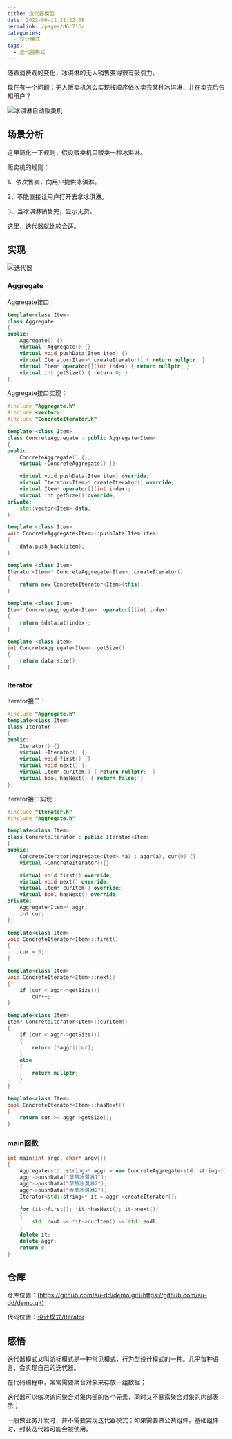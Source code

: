 ```yaml
---
title: 迭代器模型
date: 2022-06-11 21:22:38
permalink: /pages/d6c716/
categories:
  - 设计模式
tags:
  - 迭代器模式
---
```

随着消费观的变化，冰淇淋的无人销售变得很有吸引力。

现在有一个问题：无人贩卖机怎么实现按顺序依次卖完某种冰淇淋，并在卖完后告知用户？

![冰淇淋自动贩卖机](https://cdn.addai.cn/博客/知识总结/设计模式/简单工厂-贩卖机.webp)

<!-- more -->

## 场景分析

这里简化一下规则，假设贩卖机只贩卖一种冰淇淋。

贩卖机的规则：

1、依次售卖，向用户提供冰淇淋。

2、不能直接让用户打开去拿冰淇淋。

3、当冰淇淋销售完，显示无货。

这里，迭代器就比较合适。

## 实现

![迭代器](https://cdn.addai.cn/博客/知识总结/设计模式/迭代器.drawio.svg)

### Aggregate

Aggregate接口：

```cpp
template<class Item>
class Aggregate
{
public:
	Aggregate() {}
	virtual ~Aggregate() {}
	virtual void pushData(Item item) {}
	virtual Iterator<Item>* createIterator() { return nullptr; }
	virtual Item* operator[](int index) { return nullptr; }
	virtual int getSize() { return 0; }
};
```

Aggregate接口实现：

```cpp
#include "Aggregate.h"
#include <vector>
#include "ConcreteIterator.h"

template <class Item>
class ConcreteAggregate : public Aggregate<Item>
{
public:
    ConcreteAggregate() {};
    virtual ~ConcreteAggregate() {};

    virtual void pushData(Item item) override;
    virtual Iterator<Item>* createIterator() override;
    virtual Item* operator[](int index);
    virtual int getSize() override;
private:
    std::vector<Item> data;
};

template <class Item>
void ConcreteAggregate<Item>::pushData(Item item)
{
    data.push_back(item);
}

template <class Item>
Iterator<Item>* ConcreteAggregate<Item>::createIterator()
{
    return new ConcreteIterator<Item>(this);
}

template <class Item>
Item* ConcreteAggregate<Item>::operator[](int index)
{
    return &data.at(index);
}

template <class Item>
int ConcreteAggregate<Item>::getSize()
{
    return data.size();
}
```

### Iterator

Iterator接口：

```cpp
#include "Aggregate.h"
template<class Item>
class Iterator
{
public:
	Iterator() {}
	virtual ~Iterator() {}
	virtual void first() {}
	virtual void next() {}
	virtual Item* curItem() { return nullptr;  }
	virtual bool hasNext() { return false; }
};
```

Iterator接口实现：

```cpp
#include "Iterator.h"
#include "Aggregate.h"

template<class Item>
class ConcreteIterator : public Iterator<Item>
{
public:
	ConcreteIterator(Aggregate<Item> *a) : aggr(a), cur(0) {}
	virtual ~ConcreteIterator(){}

	virtual void first() override;
    virtual void next() override;
    virtual Item* curItem() override;
    virtual bool hasNext() override;
private:
	Aggregate<Item>* aggr;
	int cur;
};

template<class Item>
void ConcreteIterator<Item>::first()
{
    cur = 0;
}

template<class Item>
void ConcreteIterator<Item>::next()
{
    if (cur < aggr->getSize())
        cur++;
}

template<class Item>
Item* ConcreteIterator<Item>::curItem()
{
    if (cur < aggr->getSize())
    {
        return (*aggr)[cur];
    }
    else
    {
        return nullptr;
    }
}

template<class Item>
bool ConcreteIterator<Item>::hasNext()
{
    return cur >= aggr->getSize();
}
```

### main函数

```cpp
int main(int argc, char* argv[])
{
    Aggregate<std::string>* aggr = new ConcreteAggregate<std::string>();
    aggr->pushData("草莓冰淇淋1");
    aggr->pushData("草莓冰淇淋2");
    aggr->pushData("香草冰淇淋2");
    Iterator<std::string>* it = aggr->createIterator();

    for (it->first(); !it->hasNext(); it->next())
    {
        std::cout << *it->curItem() << std::endl;
    }
    delete it;
    delete aggr;
    return 0;
}
```

## 仓库

仓库位置：[https://github.com/su-dd/demo.git](https://github.com/su-dd/demo.git)

代码位置：[设计模式/Iterator](https://github.com/su-dd/demo/tree/main/设计模式/Iterator)

## 感悟

迭代器模式又叫游标模式是一种常见模式，行为型设计模式的一种。几乎每种语言，会实现自己的迭代器。

在代码编程中，常常需要聚合对象来存放一组数据；

迭代器可以依次访问聚合对象内部的各个元素，同时又不暴露聚合对象的内部表示；

一般做业务开发时，并不需要实现迭代器模式；如果需要做公共组件，基础组件时，封装迭代器可能会被使用。

